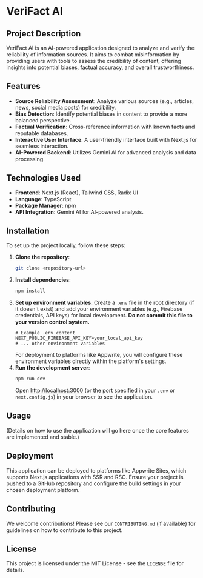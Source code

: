 # VeriFact AI

## Project Description

VeriFact AI is an AI-powered application designed to analyze and verify the reliability of information sources. It aims to combat misinformation by providing users with tools to assess the credibility of content, offering insights into potential biases, factual accuracy, and overall trustworthiness.

## Features

- **Source Reliability Assessment**: Analyze various sources (e.g., articles, news, social media posts) for credibility.
- **Bias Detection**: Identify potential biases in content to provide a more balanced perspective.
- **Factual Verification**: Cross-reference information with known facts and reputable databases.
- **Interactive User Interface**: A user-friendly interface built with Next.js for seamless interaction.
- **AI-Powered Backend**: Utilizes Gemini AI for advanced analysis and data processing.

## Technologies Used

- **Frontend**: Next.js (React), Tailwind CSS, Radix UI
- **Language**: TypeScript
- **Package Manager**: npm
- **API Integration**: Gemini AI for AI-powered analysis.
## Installation

To set up the project locally, follow these steps:

1.  **Clone the repository**:
    ```bash
    git clone <repository-url>
    ```
2.  **Install dependencies**:
    ```bash
    npm install
    ```
3.  **Set up environment variables**:
    Create a `.env` file in the root directory (if it doesn't exist) and add your environment variables (e.g., Firebase credentials, API keys) for local development. **Do not commit this file to your version control system.**
    ```
    # Example .env content
    NEXT_PUBLIC_FIREBASE_API_KEY=your_local_api_key
    # ... other environment variables
    ```
    For deployment to platforms like Appwrite, you will configure these environment variables directly within the platform's settings.
4.  **Run the development server**:
    ```bash
    npm run dev
    ```
    Open [http://localhost:3000](http://localhost:3000) (or the port specified in your `.env` or `next.config.js`) in your browser to see the application.

## Usage

(Details on how to use the application will go here once the core features are implemented and stable.)

## Deployment

This application can be deployed to platforms like Appwrite Sites, which supports Next.js applications with SSR and RSC. Ensure your project is pushed to a GitHub repository and configure the build settings in your chosen deployment platform.

## Contributing

We welcome contributions! Please see our `CONTRIBUTING.md` (if available) for guidelines on how to contribute to this project.

## License

This project is licensed under the MIT License - see the `LICENSE` file for details.